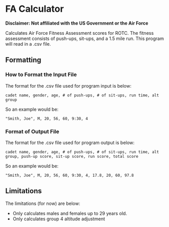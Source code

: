 # FA Calculator

**Disclaimer: Not affiliated with the US Government or the Air Force**

Calculates Air Force Fitness Assessment scores for ROTC. The fitness assessment
consists of push-ups, sit-ups, and a 1.5 mile run. This program will read in a
.csv file. 

## Formatting

### 

### How to Format the Input File

The format for the .csv file used for program input is below:

`cadet name, gender, age, # of push-ups, # of sit-ups, run time, alt group`

So an example would be:

`"Smith, Joe", M, 20, 56, 60, 9:30, 4`

### Format of Output File

The format for the .csv file used for program output is below:

`cadet name, gender, age, # of push-ups, # of sit-ups, run time, alt group, push-up score, sit-up score, run score, total score`

So an example would be:

`"Smith, Joe", M, 20, 56, 60, 9:30, 4, 17.8, 20, 60, 97.8`

## Limitations

The limitations (for now) are below: 
* Only calculates males and females up to 29 years old.
* Only calculates group 4 altitude adjustment
